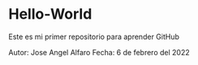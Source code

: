 # Hello-World
Este es mi primer repositorio para aprender GitHub

Autor: Jose Angel Alfaro
Fecha: 6 de febrero del 2022

